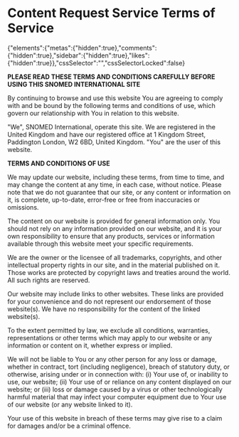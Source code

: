 # Content Request Service Terms of Service

{"elements":{"metas":{"hidden":true},"comments":{"hidden":true},"sidebar":{"hidden":true},"likes":{"hidden":true}},"cssSelector":"","cssSelectorLocked":false}

**PLEASE READ THESE TERMS AND CONDITIONS CAREFULLY BEFORE USING THIS SNOMED INTERNATIONAL SITE**

By continuing to browse and use this website You are agreeing to comply with and be bound by the following terms and conditions of use, which govern our relationship with You in relation to this website.

"We", SNOMED International, operate this site. We are registered in the United Kingdom and have our registered office at 1 Kingdom Street, Paddington London, W2 6BD, United Kingdom. "You" are the user of this website.

**TERMS AND CONDITIONS OF USE**

We may update our website, including these terms, from time to time, and may change the content at any time, in each case, without notice. Please note that we do not guarantee that our site, or any content or information on it, is complete, up-to-date, error-free or free from inaccuracies or omissions.

The content on our website is provided for general information only. You should not rely on any information provided on our website, and it is your own responsibility to ensure that any products, services or information available through this website meet your specific requirements.

We are the owner or the licensee of all trademarks, copyrights, and other intellectual property rights in our site, and in the material published on it. Those works are protected by copyright laws and treaties around the world. All such rights are reserved.

Our website may include links to other websites. These links are provided for your convenience and do not represent our endorsement of those website(s). We have no responsibility for the content of the linked website(s).

To the extent permitted by law, we exclude all conditions, warranties, representations or other terms which may apply to our website or any information or content on it, whether express or implied.

We will not be liable to You or any other person for any loss or damage, whether in contract, tort (including negligence), breach of statutory duty, or otherwise, arising under or in connection with: (i) Your use of, or inability to use, our website; (ii) Your use of or reliance on any content displayed on our website; or (iii) loss or damage caused by a virus or other technologically harmful material that may infect your computer equipment due to Your use of our website (or any website linked to it).

Your use of this website in breach of these terms may give rise to a claim for damages and/or be a criminal offence.

  

